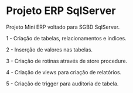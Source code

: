 # Projeto ERP SqlServer

Projeto Mini ERP voltado para SGBD SqlServer.

1 - Criação de tabelas, relacionamentos e indices.

2 - Inserção de valores nas tabelas.

3 - Criação de rotinas através de store procedure.

4 - Criação de views para criação de relatórios.

5 - Criação de trigger para auditoria de tabela. 
